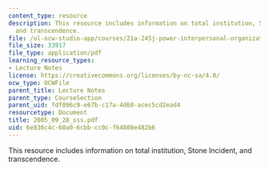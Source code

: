 ```yaml
---
content_type: resource
description: This resource includes information on total institution, Stone Incident,
  and transcendence.
file: /ol-ocw-studio-app/courses/21a-245j-power-interpersonal-organizational-and-global-dimensions-fall-2005/6e836c4c60a06cbbcc0cf64808e482b6_2005_09_28_sss.pdf
file_size: 33917
file_type: application/pdf
learning_resource_types:
- Lecture Notes
license: https://creativecommons.org/licenses/by-nc-sa/4.0/
ocw_type: OCWFile
parent_title: Lecture Notes
parent_type: CourseSection
parent_uid: fdf096c9-e67b-c17a-4d60-acec5cd2ead4
resourcetype: Document
title: 2005_09_28_sss.pdf
uid: 6e836c4c-60a0-6cbb-cc0c-f64808e482b6
---
```

This resource includes information on total institution, Stone Incident, and transcendence.
